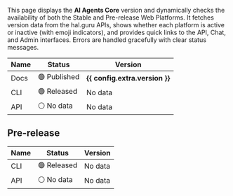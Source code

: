 This page displays the **AI Agents Core** version and dynamically checks the availability of both the Stable and Pre-release Web Platforms. It fetches version data from the hal.guru APIs, shows whether each platform is active or inactive (with emoji indicators), and provides quick links to the API, Chat, and Admin interfaces. Errors are handled gracefully with clear status messages.

| Name | Status                                 | Version                                   |
|------|----------------------------------------|-------------------------------------------|
| Docs | 🟢 Published                           | **{{ config.extra.version }}**            |
| CLI  | 🟢 Released                            | <span id="cli-version">No data</span> |
| API  | <span id="api-status">⚪ No data</span> | <span id="api-version">No data</span> |

## Pre-release

| Name | Status                                            | Version                                              |
|------|---------------------------------------------------|------------------------------------------------------|
| CLI  | 🟢 Released                                      | <span id="cli-prerelease-version">No data</span> |
| API  | <span id="api-prerelease-status">⚪ No data</span> | <span id="api-prerelease-version">No data</span> |

<script type="text/javascript">
document.addEventListener('DOMContentLoaded', async function() {

    const status = await getStatus('api-status', 'https://api.hal.guru/platform/status');

    if (status) {
        await getApiVersion(
            'api-version',
            'https://api.hal.guru/platform/versions');
    } else {
        document.getElementById('api-version').innerHTML = '🛑 Inactive';   
    }

    const statusPrerelease = await getStatus('api-prerelease-status', 'https://api-dev.hal.guru/platform/status');

    if (statusPrerelease) {
        await getApiVersion(
            'api-prerelease-version',
            'https://api-dev.hal.guru/platform/versions');
    } else {
        document.getElementById('api-prerelease-version').innerHTML = `🛑 Inactive`;   
    }

    await getFileVersion('cli-version', 'https://docs.hal.guru/halguru-cli/version.txt');
    await getFileVersion('cli-prerelease-version', 'https://docs.hal.guru/halguru-cli/version-prerelease.txt');
});

async function getStatus(id, url)
{
    const span = document.getElementById(id);
    span.innerText = '🔄 Updating...';
    try { 
        const response = await fetch(url, {
            method: 'GET',
            headers: {
                'Accept': 'text/plain'
            }
        });
        if (!response.ok) {
            throw new Error(`HTTP ${response.status}: ${response.statusText}`);
        }
        const result = await response.text();
        if (result === 'OK') {
            span.innerHTML = '🟢 Active';
            return true;
        } 
        span.innerHTML = '🛑 ' + result;
        return false;
        } catch (error) {
            console.error('Error occurred during downloading:', error);
            span.innerHTML = '🛑 Error:' + error.message;
            return false;
        }
}

async function getApiVersion(id, url)
{
    const span = document.getElementById(id);
    span.innerText = 'Updating...';

    try { 
        const versionsResponse = await fetch(url, {
            method: 'GET',
            headers: {
                'Accept': 'application/json'
            }
        });

        if (!versionsResponse.ok) {
            throw new Error(`HTTP ${versionsResponse.status}: ${versionsResponse.statusText}`);
        }

        const versions = await versionsResponse.json();
        if (versions && typeof versions === 'object') {
            for (const [key, value] of Object.entries(versions)) {
                if (key.toLocaleUpperCase() === 'AI AGENTS CORE' && value !== '' ) {
                    span.innerHTML = '<strong>' + value + '</strong>';
                    return value; 
                }
            }
        } 
        span.innerHTML = value;
        return value; 
    } catch (error) {
        console.error('Error occurred during downloading:', error);
        span.innerHTML = 'Unknown';
        return 'Error: ' + error.message;
    }
}

async function getFileVersion(id, url)
{
    const span = document.getElementById(id);
    span.innerText = 'Updating...';
    try { 
        const response = await fetch(url, {
            method: 'GET',
            headers: {
                'Accept': 'text/plain'
            }
        });
        if (!response.ok) {
            throw new Error(`HTTP ${response.status}: ${response.statusText}`);
        }
        const result = await response.text();
        span.innerHTML = result;
        return result;
        } catch (error) {
            console.error('Error occurred during downloading:', error);
            span.innerHTML = 'Unknown';
            return false;
        }
}
</script>
